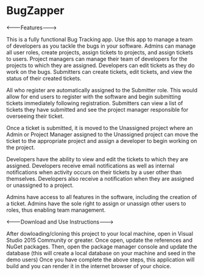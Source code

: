 # BugZapper

<---Features--->

This is a fully functional Bug Tracking app. Use this app to manage a team of developers as you tackle the bugs in your software. Admins can manage all user roles, create projects, assign tickets to projects, and assign tickets to users. Project managers can manage their team of developers for the projects to which they are assigned. Developers can edit tickets as they do work on the bugs. Submitters can create tickets, edit tickets, and view the status of their created tickets.

All who register are automatically assigned to the Submitter role. This would allow for end users to register with the software and begin submitting tickets immediately following registration. Submitters can view a list of tickets they have submitted and see the project manager responsible for overseeing their ticket.

Once a ticket is submitted, it is moved to the Unassigned project where an Admin or Project Manager assigned to the Unassigned project can move the ticket to the appropriate project and assign a developer to begin working on the project.

Developers have the ability to view and edit the tickets to which they are assigned. Developers receive email notifications as well as internal notifications when activity occurs on their tickets by a user other than themselves. Developers also receive a notification when they are assigned or unassigned to a project.

Admins have access to all features in the software, including the creation of a ticket. Admins have the sole right to assign or unassign other users to roles, thus enabling team management.


<---Download and Use Instructions--->

After dowloading/cloning this project to your local machine, open in Visual Studio 2015 Community or greater.
Once open, update the references and NuGet packages.
Then, open the package manager console and update the database (this will create a local database on your machine and seed in the demo users)
Once you have complete the above steps, this application will build and you can render it in the internet browser of your choice.
